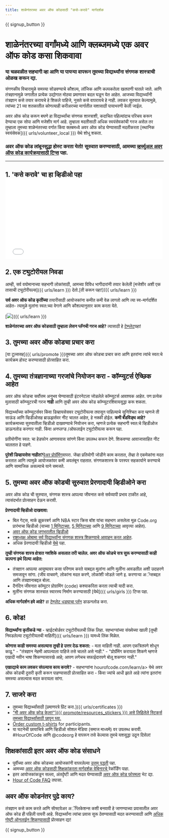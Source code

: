 ```yaml
---
title: शाळेनंतरच्या अवर ऑफ कोडसाठी "कसे-करावे" मार्गदर्शक
---
```


{{ signup_button }}

# शाळेनंतरच्या वर्गांमध्ये आणि क्लब्जमध्ये एक अवर ऑफ कोड कसा शिकवावा

### या चळवळीत सहभागी व्हा आणि या पायऱ्या वापरून तुमच्या विद्यार्थ्यांना संगणक शास्त्राची ओळख करून द्या.

संगणकीय विचारामुळे समस्या सोडवण्याचे कौशल्य, लॉजिक आणि कल्पकतेला खतपाणी घातले जाते. आणि तंत्रज्ञानामुळे जगातील प्रत्येक उद्योगात मोठ्या प्रमाणावर बदल घडून येत आहेत. आजच्या विद्यार्थ्यांनी तंत्रज्ञान कसे तयार करायचे हे शिकले पाहिजे, नुसते कसे वापरायचे हे नाही. लवकर सुरुवात केल्यामुळे, त्यांच्या 21 व्या शतकातील कोणत्याही करीअरच्या मार्गातील यशासाठी पायाभरणी केली जाईल.

अवर ऑफ कोड करून बघणे हा विद्यार्थ्यांचा संगणक शास्त्राशी, कदाचित पहिल्यांदाच परिचय करून देण्याचा एक सोपा आणि मजेशीर मार्ग आहे. तुम्हाला मदतीसाठी अधिक स्वयंसेवकांची गरज असेल तर तुम्हाला तुमच्या शाळेनंतरच्या वर्गात किंवा क्लबमध्ये अवर ऑफ कोड घेण्यासाठी मदतीकरता [स्थानिक स्वयंसेवक]({{ urls/volunteer_local }}) येथे शोधू शकता.

### अवर ऑफ कोड लांबूनसुद्धा होस्ट करता येतो! सुरुवात करण्यासाठी, आमच्या [व्हर्च्युअल अवर ऑफ कोड कार्यक्रमासाठी टिप्स](https://hourofcode.com/us/how-to/virtual) पहा.

* * *

## 1. 'कसे करावे' चा हा व्हिडीओ पहा <iframe width="500" height="255" src="//www.youtube.com/embed/SrnvvWDm73k" frameborder="0" allowfullscreen></iframe> 

## 2. एक ट्युटोरीयल निवडा 

आम्ही, सर्व वयोमानाच्या सहभागी लोकांसाठी, आमच्या विविध भागीदारांनी तयार केलेली [मजेशीर अशी एक तासाची ट्युटोरीयल्स]({{ urls/learn }}) देतो.[ती करून पहा!]({{ urls/learn }})

**सर्व अवर ऑफ कोड कृतींच्या** तयारीसाठी आयोजकांना कमीत कमी वेळ लागतो आणि त्या स्व-मार्गदर्शित आहेत- त्यामुळे मुलांना स्वत:च्या वेगाने आणि कौशल्यानुसार काम करता येते.

[![](/images/fit-700/tutorials.png)]({{ urls/learn }})

**शाळेनंतरच्या अवर ऑफ कोडसाठी तुम्हाला लेसन प्लॅनची गरज आहे?** त्यासाठी हे [टेम्प्लेट](/files/AfterschoolEducatorLessonPlanOutline.docx)पहा!

## 3. तुमच्या अवर ऑफ कोडचा प्रचार करा

[या टूल्ससह]({{ urls/promote }})तुमच्या अवर ऑफ कोडचा प्रचार करा</a> आणि इतरांना त्यांचे स्वत:चे कार्यक्रम होस्ट करण्यासाठी प्रोत्साहित करा. 

## 4. तुमच्या तंत्रज्ञानाच्या गरजांचे नियोजन करा - कॉम्प्युटर्स ऐच्छिक आहेत 

अवर ऑफ कोडचा सर्वोत्तम अनुभव घेण्यासाठी इंटरनेटला जोडलेले कॉम्प्युटर्स आवश्यक आहेत. पण प्रत्येक मुलासाठी कॉम्प्युटरची गरज **नाही** आणि तुम्ही अवर ऑफ कोड कॉम्प्युटरशिवायसुद्धा करू शकता.

विद्यार्थ्यांच्या कॉम्प्युटर्सवर किंवा डिव्हायसेसवर ट्युटोरीयल्स तपासून पाहिल्याचे सुनिश्चित करा म्हणजे ती साऊंड आणि व्हिडीओसह ब्राऊझर्सवर नीट चालत आहेत, हे नक्की होईल. <strong x-id="1">कमी बँडविड्थ आहे?</strong>कार्यक्रमाच्या सुरुवातीला व्हिडीओ दाखवण्याचे नियोजन करा, म्हणजे प्रत्येक सहभागी स्वत:चे व्हिडीओज डाऊनलोड करणार नाही. किंवा अनप्लग्ड /ऑफलाईन ट्युटोरीयल्स करून पहा. 

प्रतीयोगींना स्वत: चा हेडफोन आणावयास सांगणे किंवा उपलब्ध करून देणे. शिकवण्या आवाजासाहित नीट चालतात हे पाहणे.

**पुरेशी डिव्हायसेस नाहीत?**[पेअर प्रोग्रॅमिंग](https://www.youtube.com/watch?v=vgkahOzFH2Q)वापरा. जेंव्हा प्रतियोगी जोडीने काम करतात, तेंव्हा ते एकमेकांना मदत करतात आणि त्यामुळे आयोजकांवर कमी अवलंबून राहतात. संगणकशास्त्र के परस्पर सहकार्याने करण्याचे आणि सामाजिक असल्याचे याने समजते.

## 5. तुमच्या अवर ऑफ कोडची सुरुवात प्रेरणादायी व्हिडीओने करा

अवर ऑफ कोड ची सुरुवात, संगणक शास्त्र आपल्या जीवनात कसे सर्वव्यापी प्रभाव टाकीत आहे, त्यासंदर्भात प्रोत्साहन देऊन करावी.

**प्रेरणादायी व्हिडीओ दाखवावा:**

- बिल गेट्स, मार्क झुकरबर्ग आणि NBA स्टार क्रिस बॉश यांचा सहभाग असलेला मूळ Code.org प्रारंभाचा व्हिडीओ (याच्या [ 1 मिनिटाच्या](https://www.youtube.com/watch?v=qYZF6oIZtfc), [ 5 मिनिटाच्या](https://www.youtube.com/watch?v=nKIu9yen5nc) आणि [9 मिनिटाच्या](https://www.youtube.com/watch?v=dU1xS07N-FA) आवृत्त्या आहेत).
- [अवर ऑफ कोड जगभरातील व्हिडीओ](https://www.youtube.com/watch?v=KsOIlDT145A)
- [राष्ट्राध्यक्ष ओबामा सर्व विद्यार्थ्यांना संगणक शास्त्र शिकण्याचे आवाहन करत आहेत](https://www.youtube.com/watch?v=6XvmhE1J9PY).
- अधिक प्रेरणादायी व्हिडीओ [येथे](https://www.youtube.com/playlist?list=PLzdnOPI1iJNfpD8i4Sx7U0y2MccnrNZuP) पहा.

**तुम्ही संगणक शास्त्र क्षेत्रात नवशिके असलात तरी चालेल. अवर ऑफ कोडचे सत्र सुरू करण्यासाठी काही कल्पना इथे दिल्या आहेत:**

- तंत्रज्ञान आपल्या आयुष्यावर कसा परिणाम करते याबद्दल मुलांना आणि मुलींना आवडतील अशी उदाहरणे समजावून सांगा. (जीव वाचवणे, लोकांना मदत करणे, लोकांशी जोडले जाणे इ. करणाऱ्या अॅप्सबद्दल आणि तंत्रज्ञानाबद्दल बोला.
- दैनंदिन जीवनात कॉम्पुटर प्रोग्रामिंग (code) कश्याकरिता करता त्याची यादी करा.
- मुलींना संगणक शास्त्रात स्वारस्य निर्माण करण्यासाठी [येथे]({{ urls/girls }}) टिप्स पहा.

**अधिक मार्गदर्शन हवे आहे?** हा [टेम्प्लेट धड्याचा प्लॅन](/files/AfterschoolEducatorLessonPlanOutline.docx) डाऊनलोड करा.

## 6. कोड!

**विद्यार्थ्यांना कृतीकडे न्या** - व्हाईटबोर्डवर ट्युटोरीयलची लिंक लिहा. सह्भाग्यांच्या संख्येच्या खाली [तुम्ही निवडलेल्या ट्युटोरीयलची माहिती]({{ urls/learn }}) यामध्ये लिंक मिळेल.

**कोणास काही समस्या असल्यास तुम्ही हे उत्तर देऊ शकता:** - मला माहिती नाही. आपण एकत्रितपणे शोधून काढू." - "तंत्रज्ञान नेहमी आपल्याला पाहिजे तसे चालते असे नाही." - "प्रोग्रॅमिंग करायला शिकणे म्हणजे एखादी नवीन भाषा शिकण्यासारखे आहे; आपण लगेचच सफाईदारपणे बोलू शकणार नाही."

**एखाद्याचे काम लवकर संपल्यास काय करावे?** - सहभाग्यांना hourofcode.com/learn/a> येथे अवर ऑफ कोडची दुसरी कृती करून पाहण्यासाठी प्रोत्साहित करा - किंवा ज्यांचे आधी झाले आहे त्यांना इतरांना समस्या असल्यास मदत करायला सांगा.</p> 

## 7. साजरे करा 

- तुमच्या विद्यार्थ्यांसाठी [प्रमाणपत्रे प्रिंट करा.]({{ urls/certificates }})
- <a href="[">"मी अवर ऑफ कोड केला!"]({{ promote/resources_stickers }}) असे लिहिलेले स्टिकर्स तुमच्या विद्यार्थ्यांसाठी छापून घ्या.
- [Order custom t-shirts](https://www.amazon.com/stores/Code/page/8557B2A6-EBF2-4C9F-95C5-C3256FBA0220?ref_=ast_bln) for participants.
- या घटनेची छायाचित्रे आणि व्हिडीओ सोशल मेडिया (समाज माध्यमे) वर उपलब्ध करावी. #HourOfCode आणि @codeorg हे वापरून तसे केल्यास तुमचे यशसुद्धा उठून दिसेल!

## शिक्षकांसाठी इतर अवर ऑफ कोड संसाधने

- पूर्वीच्या अवर ऑफ कोडच्या आयोजकांनी वापरलेल्या [उत्तम पद्धती](http://www.slideshare.net/TeachCode/hour-of-code-best-practices-for-successful-educators-51273466) पहा.
- आमच्या [अवर ऑफ कोडसाठी शिक्षकांकरता मार्गदर्शक वेबिनारचे ](https://youtu.be/EJeMeSW2-Mw) रेकॉर्डिंग पाहा.
- इतर आयोजकांकडून सल्ला, अंतर्दृष्टी आणि मदत घेण्यासाठी [अवर ऑफ कोड फोरमला](http://forum.code.org/c/plc/hour-of-code) भेट द्या.
- [Hour of Code FAQ](https://support.code.org/hc/en-us/categories/200147083-Hour-of-Code) तपासा.

## अवर ऑफ कोडनंतर पुढे काय?

तंत्रज्ञान कसे काम करते आणि साॅफ्टवेअर अॅप्लिकेशन्स कशी बनवावी हे जाणण्याच्या प्रवासातील अवर ऑफ कोड ही पहिली पायरी आहे. विद्यार्थ्यांना त्यांचा प्रवास सुरू ठेवण्यासाठी मदत करण्यासाठी आणि [ अधिक गोष्टी ऑनलाईन शिकण्यासाठी](/beyond) प्रोत्साहन द्या! 

{{ signup_button }}